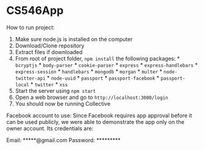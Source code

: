 # CS546App

How to run project:
  1. Make sure node.js is installed on the computer
  2. Download/Clone repository
  3. Extract files if downloaded
  4. From root of project folder, `npm install` the following packages:
    * `bcryptjs`
    * `body-parser`
    * `cookie-parser`
    * `express`
    * `express-handlebars`
    * `express-session`
    * `handlebars`
    * `mongodb`
    * `morgan`
    * `multer`
    * `node-twitter-api`
    * `node-uuid`
    * `passport`
    * `passport-facebook`
    * `passport-local`
    * `twitter`
    * `xss`
  5. Start the server using `npm start`
  6. Open a web browser and go to `http://localhost:3000/login`
  7. You should now be running Collective

Facebook account to use:
  Since Facebook requires app approval before it can be used publicly, we were able to demonstrate the app only on the owner account.
  Its credentials are:

  Email: *****@gmail.com
  Password: *********
